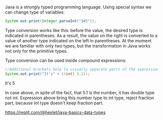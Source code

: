 
Java is a strongly typed programming language. Using special syntax we can change type of variables:

```java
System.out.print(Integer.parseInt("345"));
```

Type conversion works like this: before the value, the desired type is indicated in parentheses. As a result, the value on the right is converted to a value of another type indicated on the left in parentheses. At the moment we are familiar with only two types, but the transformation in Java works not only for the primitive types.

Type conversion can be used inside compound expressions:

```java
//Additional brackets help to visually separate parts of the expression from each other
System.out.print("It's" + ((int) 5.1));
```

It's 5

In case above, in spite of the fact, that 5.1 is the number, it has double type not int. Expression above bring this number type to int type, reject fraction part, because int type doesn't keep fraction part.

https://replit.com/@hexlet/java-basics-data-types
